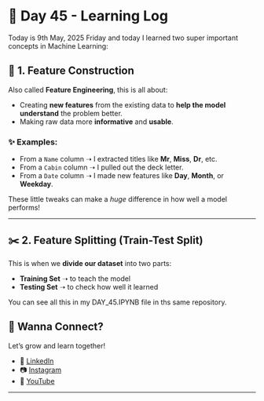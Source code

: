 # 🧠 Day 45 - Learning Log

Today is 9th May, 2025 Friday and today I learned two super important concepts in Machine Learning:

## 📌 1. Feature Construction
Also called **Feature Engineering**, this is all about:
- Creating **new features** from the existing data to **help the model understand** the problem better.
- Making raw data more **informative** and **usable**.

### ✨ Examples:
- From a `Name` column ➝ I extracted titles like **Mr**, **Miss**, **Dr**, etc.
- From a `Cabin` column ➝ I pulled out the deck letter.
- From a `Date` column ➝ I made new features like **Day**, **Month**, or **Weekday**.

These little tweaks can make a *huge* difference in how well a model performs!

---

## ✂️ 2. Feature Splitting (Train-Test Split)
This is when we **divide our dataset** into two parts:
- **Training Set** ➝ to teach the model
- **Testing Set** ➝ to check how well it learned

You can see all this in my DAY_45.IPYNB file in ths same repository.

## 📣 Wanna Connect?

Let’s grow and learn together!

- 🔗 [LinkedIn](https://www.linkedin.com/in/muskan-tariq-095a50282)
- 📷 [Instagram](https://www.instagram.com/ai_enthusiast86)
- 🧠 [YouTube](https://www.youtube.com/@ai_enthusiast86?si=bYV1AgkBoCMVUBiK)

---
